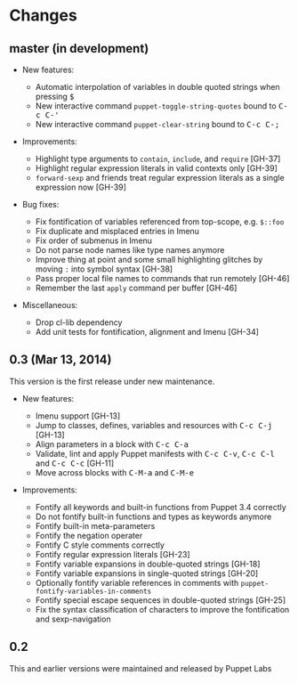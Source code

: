 Changes
=======

master (in development)
-----------------------

- New features:

    - Automatic interpolation of variables in double quoted strings when
      pressing <kbd>$</kbd>
    - New interactive command `puppet-toggle-string-quotes` bound to <kbd>C-c
      C-'</kbd>
    - New interactive command `puppet-clear-string` bound to <kbd>C-c C-;</kbd>

- Improvements:

    - Highlight type arguments to `contain`, `include`, and `require` [GH-37]
    - Highlight regular expression literals in valid contexts only [GH-39]
    - `forward-sexp` and friends treat regular expression literals as a single
      expression now [GH-39]

- Bug fixes:

    - Fix fontification of variables referenced from top-scope, e.g. `$::foo`
    - Fix duplicate and misplaced entries in Imenu
    - Fix order of submenus in Imenu
    - Do not parse node names like type names anymore
    - Improve thing at point and some small highlighting glitches by moving `:`
      into symbol syntax [GH-38]
    - Pass proper local file names to commands that run remotely [GH-46]
    - Remember the last `apply` command per buffer [GH-46]

- Miscellaneous:

    - Drop cl-lib dependency
    - Add unit tests for fontification, alignment and Imenu [GH-34]

0.3 (Mar 13, 2014)
------------------

This version is the first release under new maintenance.

- New features:

    - Imenu support [GH-13]
    - Jump to classes, defines, variables and resources with <kbd>C-c C-j</kbd>
      [GH-13]
    - Align parameters in a block with <kbd>C-c C-a</kbd>
    - Validate, lint and apply Puppet manifests with <kbd>C-c C-v</kbd>,
      <kbd>C-c C-l</kbd> and <kbd>C-c C-c</kbd> [GH-11]
    - Move across blocks with <kbd>C-M-a</kbd> and <kbd>C-M-e</kbd>

- Improvements:

    - Fontify all keywords and built-in functions from Puppet 3.4 correctly
    - Do not fontify built-in functions and types as keywords anymore
    - Fontify built-in meta-parameters
    - Fontify the negation operater
    - Fontify C style comments correctly
    - Fontify regular expression literals [GH-23]
    - Fontify variable expansions in double-quoted strings [GH-18]
    - Fontify variable expansions in single-quoted strings [GH-20]
    - Optionally fontify variable references in comments with
      `puppet-fontify-variables-in-comments`
    - Fontify special escape sequences in double-quoted strings [GH-25]
    - Fix the syntax classification of characters to improve the fontification
      and sexp-navigation

0.2
---

This and earlier versions were maintained and released by Puppet Labs
